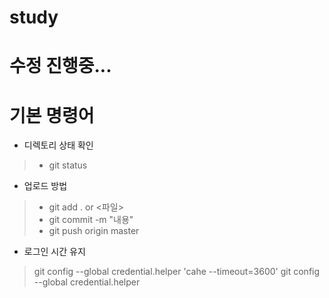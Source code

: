 # study

# 수정 진행중...

# 기본 명령어
- 디렉토리 상태 확인
 >- git status

- 업로드 방법
 >- git add . or <파일>
 >- git commit -m "내용"
 >- git push origin master

- 로그인 시간 유지
 > git config --global credential.helper 'cahe --timeout=3600'
 > git config --global credential.helper


